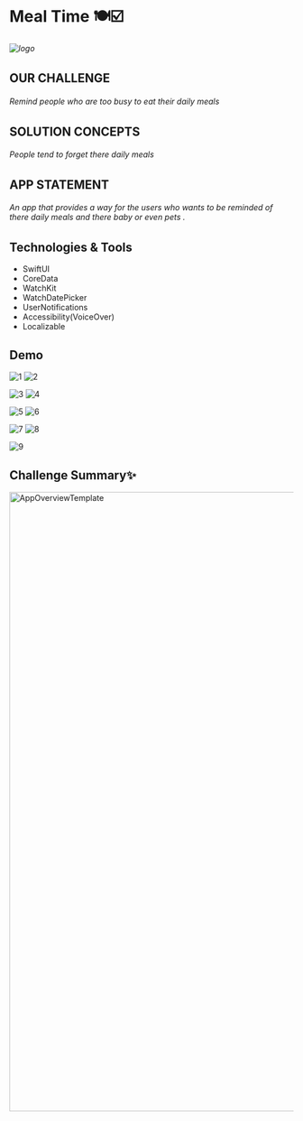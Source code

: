 # Meal Time 🍽️☑️


###### ![logo](https://user-images.githubusercontent.com/91431846/212021302-96e68e65-2184-4656-9127-4855e7ff351c.png)



## OUR CHALLENGE
###### Remind people who are too busy to eat their daily meals


## SOLUTION CONCEPTS
###### People tend to forget there daily meals


## APP STATEMENT
###### An app that provides a way for the users who wants to be reminded of there daily meals and there baby or even pets . 



## Technologies & Tools

* SwiftUI
* CoreData
* WatchKit
* WatchDatePicker
* UserNotifications
* Accessibility(VoiceOver)
* Localizable


## Demo


![1](https://user-images.githubusercontent.com/91431846/212028628-dab9c63d-d11a-45b4-b430-98948055ad17.jpg)
![2](https://user-images.githubusercontent.com/91431846/212029807-0e3bc9b9-6874-43c7-8926-b52ae4fbe0b7.jpg)

![3](https://user-images.githubusercontent.com/91431846/212029868-4463f6cb-c3b1-4e09-84df-c942338a5251.jpg)
![4](https://user-images.githubusercontent.com/91431846/212030170-35a2573f-4816-4279-9ea9-c1d34c907791.jpg)

![5](https://user-images.githubusercontent.com/91431846/212030346-aa557cae-565a-4a79-a1c5-d4036705a50d.jpg)
![6](https://user-images.githubusercontent.com/91431846/212030416-97db0955-ecb2-4722-9467-69537fe9046f.jpg)

![7](https://user-images.githubusercontent.com/91431846/212030494-a896f626-7c86-4360-8279-37abe7220c2b.jpg)
![8](https://user-images.githubusercontent.com/91431846/212030546-3c53dc64-33ef-406d-8bca-0a64965b9e11.jpg)


![9](https://user-images.githubusercontent.com/91431846/212030588-facdf39e-5aba-44bb-a452-d129e6821c43.jpg)


## Challenge Summary✨

<img width="1098" alt="AppOverviewTemplate" src="https://user-images.githubusercontent.com/91431846/212069864-f3c2ed82-6518-44f9-85bd-5f6dd30684b0.png">






